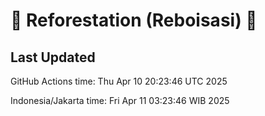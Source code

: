 
# 🌳 Reforestation (Reboisasi) 🌲

## Last Updated

GitHub Actions time: Thu Apr 10 20:23:46 UTC 2025

Indonesia/Jakarta time: Fri Apr 11 03:23:46 WIB 2025
